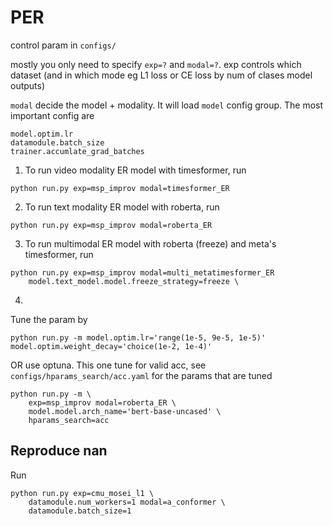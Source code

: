 # PER

control param in `configs/`

mostly you only need to specify `exp=?` and `modal=?`. exp controls which dataset (and in which mode eg L1 loss or CE loss by num of clases model outputs)

`modal` decide the model + modality. It will load `model` config group. The most important config are
```
model.optim.lr
datamodule.batch_size
trainer.accumlate_grad_batches
```


1. To run video modality ER model with timesformer, run

```
python run.py exp=msp_improv modal=timesformer_ER
```

2. To run text modality ER model with roberta, run

```
python run.py exp=msp_improv modal=roberta_ER
```

3. To run multimodal ER model with roberta (freeze) and meta's timesformer, run

```
python run.py exp=msp_improv modal=multi_metatimesformer_ER
    model.text_model.model.freeze_strategy=freeze \
```

4. 
Tune the param by
```
python run.py -m model.optim.lr='range(1e-5, 9e-5, 1e-5)' model.optim.weight_decay='choice(1e-2, 1e-4)'
```

OR use optuna. This one tune for valid acc, see `configs/hparams_search/acc.yaml` for the params that are tuned
```
python run.py -m \
    exp=msp_improv modal=roberta_ER \
    model.model.arch_name='bert-base-uncased' \
    hparams_search=acc
```


## Reproduce nan

Run 
```
python run.py exp=cmu_mosei_l1 \
    datamodule.num_workers=1 modal=a_conformer \
    datamodule.batch_size=1
```
